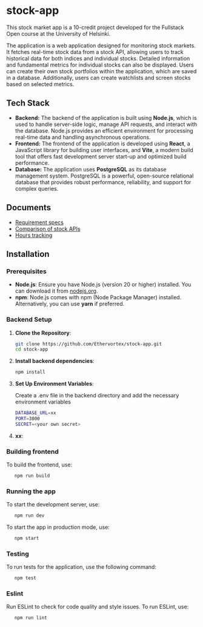# stock-app

This stock market app is a 10-credit project developed for the Fullstack Open course at the University of Helsinki.

The application is a web application designed for monitoring stock markets. It fetches real-time stock data from a stock API, allowing users to track historical data for both indices and individual stocks. Detailed information and fundamental metrics for individual stocks can also be displayed. Users can create their own stock portfolios within the application, which are saved in a database. Additionally, users can create watchlists and screen stocks based on selected metrics.

## Tech Stack
- **Backend:** The backend of the application is built using **Node.js**, which is used to handle server-side logic, manage API requests, and interact with the database. Node.js provides an efficient environment for processing real-time data and handling asynchronous operations.
- **Frontend:** The frontend of the application is developed using **React**, a JavaScript library for building user interfaces, and **Vite**, a modern build tool that offers fast development server start-up and optimized build performance.
- **Database:** The application uses **PostgreSQL** as its database management system. PostgreSQL is a powerful, open-source relational database that provides robust performance, reliability, and support for complex queries.

## Documents
- [Requirement specs](./documents/requirement_specs.md)
- [Comparison of stock APIs](./documents/stock_apis.md)
- [Hours tracking](./documents/timetracking.md)

## Installation
### Prerequisites

- **Node.js**: Ensure you have Node.js (version 20 or higher) installed. You can download it from [nodejs.org](https://nodejs.org/).
- **npm**: Node.js comes with npm (Node Package Manager) installed. Alternatively, you can use **yarn** if preferred.

### Backend Setup

1. **Clone the Repository**:
   ```bash
   git clone https://github.com/Ethervortex/stock-app.git
   cd stock-app
   ```
2. **Install backend dependencies**:
   ```bash
   npm install
   ```
3. **Set Up Environment Variables**:
   
   Create a .env file in the backend directory and add the necessary environment variables
   ```bash
   DATABASE_URL=xx
   PORT=3000
   SECRET=<your own secret>
   ```
4. **xx**:

### Building frontend

To build the frontend, use:
```bash
   npm run build
```

### Running the app

To start the development server, use:
```bash
   npm run dev
```

To start the app in production mode, use:
```bash
   npm start
```
### Testing

To run tests for the application, use the following command:
```bash
   npm test
```

### Eslint

Run ESLint to check for code quality and style issues. To run ESLint, use:
```bash
   npm run lint
```

